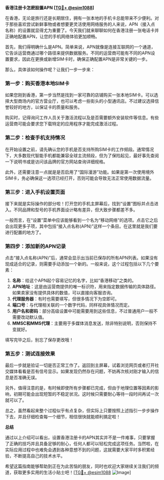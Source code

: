 **香港注册卡怎麽設置APN [[TG💪+ @esim1088](https://t.me/s/esim1088)]**

在香港，无论是旅行还是长期居住，拥有一张本地的手机卡总能带来不少便利。对于那些喜欢尝试新鲜事物或者想要更灵活使用网络服务的人来说，APN（接入点名称）的设置就显得尤为重要了。今天我们就来聊聊如何在香港注册一张电话卡并正确地配置APN，让您的手机网络体验更加顺畅。

首先，我们得明确什么是APN。简单来说，APN就像是连接互联网的一个通道，它告诉运营商通过哪个路径来提供数据服务。不同的运营商可能有不同的APN设置要求，因此在更换或新增SIM卡时，确保正确配置APN是非常关键的一步。

那么，具体该如何操作呢？让我们一步一步来：

### 第一步：购买香港本地SIM卡

如果您刚到香港，第一步当然是找到一家可靠的店铺购买一张本地SIM卡。可以选择大型商场内的官方营业厅，也可以考虑一些街头的小型通讯店。不过建议选择信誉较好的地方，以保证卡的质量和服务。

购买时，记得询问工作人员关于激活流程以及是否需要额外安装软件等信息。有些运营商可能会要求您下载特定的应用程序才能完成激活过程。

### 第二步：检查手机支持情况

在开始设置之前，请先确认您的手机是否支持所购SIM卡的工作频段。通常情况下，大多数现代智能手机都能兼容全球主流频段，但为了保险起见，最好事先查阅一下说明书或是访问该品牌的官方网站查询详细规格。

此外，还需要注意一点就是是否启用了“国际漫游”功能。如果是第一次使用境外SIM卡，务必确保这一选项已经打开，否则可能会导致无法正常使用数据流量。

### 第三步：进入手机设置页面

接下来就是实际操作的部分啦！打开您的手机主屏幕后，找到“设置”图标并点击进入。不同品牌和型号的手机界面设计略有差异，但大致步骤都差不多。

一般而言，在“设置”菜单中应该能够看到一个名为“移动网络”的选项。点击它之后会出现更多子项，其中包括“接入点名称(APN)”这样一个条目。在这里就是我们要进行配置的地方了。

### 第四步：添加新的APN记录

点击“接入点名称(APN)”后，通常会显示出当前已保存的所有APN列表。如果没有现成适合的记录，则需要手动添加一个新的。一般来说，这个过程包括以下几个要素：

1. **名称**：给这个APN起个容易记忆的名字，比如“香港移动”之类的。
2. **APN地址**：这是由运营商提供的唯一标识符，用来指定数据传输的具体路径。如果卖家没有提供具体的数值，可以直接向客服咨询。
3. **代理服务器**：有时也需要填写，但很多情况下为空即可。
4. **端口号**：与代理相关联的一个数字代码，同样视具体情况而定。
5. **用户名和密码**：部分高级设置中可能需要用到这些信息，不过普通用户一般不需要改动默认值。
6. **MMSC和MMS代理**：主要用于多媒体消息发送，除非特别说明，否则保持不变就好。

填写完毕之后，别忘了保存更改哦！

### 第五步：测试连接效果

最后一步就是验证一切是否正常工作了。返回到主屏幕，试着浏览网页或者打开社交媒体看看是否有信号显示。如果发现仍然存在问题，不妨再次核对刚才输入的信息是否准确无误。

另外，值得注意的是，有时候即使所有步骤都已完成，但由于地理位置等因素的影响，初期可能会出现短暂的不稳定状况。这时候只需要耐心等待一段时间再试一次就可以了。

总之，虽然看起来整个过程似乎有点复杂，但实际上只要按照上述指引一步步操作下去，并且仔细检查每一个细节，相信很快就能顺利搞定啦！

**总结**

通过以上介绍可以看出，设置香港注册卡的APN其实并不是一件难事，只要掌握了正确的技巧并且具备足够的耐心，任何人都可以轻松完成这项任务。当然啦，在实际应用过程中也难免会遇到各种意想不到的问题，这就需要大家平时多积累经验，不断提高自己的技术水平。

希望这篇指南能够帮助到正在为此苦恼的朋友，同时也欢迎大家继续关注我们的频道，获取更多实用的生活小贴士吧！[[TG💪+ @esim1088](https://t.me/s/esim1088) ![Image](https://i.postimg.cc/4NQfJmqS/Snipaste-2025-05-13-00-14-12.png)]
